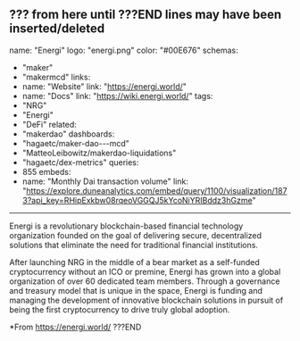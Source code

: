 ??? from here until ???END lines may have been inserted/deleted
---
name: "Energi"
logo: "energi.png"
color: "#00E676"
schemas:
  - "maker"
  - "makermcd"
links:
  - name: "Website"
    link: "https://energi.world/"
  - name: "Docs"
    link: "https://wiki.energi.world/"
tags:
  - "NRG"
  - "Energi"
  - "DeFi"
related:
  - "makerdao"
dashboards:
  - "hagaetc/maker-dao---mcd"
  - "MatteoLeibowitz/makerdao-liquidations"
  - "hagaetc/dex-metrics"
queries:
  - 855
embeds:
  - name: "Monthly Dai transaction volume"
    link: "https://explore.duneanalytics.com/embed/query/1100/visualization/1873?api_key=RHipExkbw08rqeoVGGQJ5kYcoNiYRIBddz3hGzme"
---
Energi is a revolutionary blockchain-based financial technology organization founded on the goal of delivering secure, decentralized solutions that eliminate the need for traditional financial institutions. 


After launching NRG in the middle of a bear market as a self-funded cryptocurrency without an ICO or premine, Energi has grown into a global organization of over 60 dedicated team members. Through a governance and treasury model that is unique in the space, Energi is funding and managing the development of innovative blockchain solutions in pursuit of being the first cryptocurrency to drive truly global adoption.

*From https://energi.world/
???END
